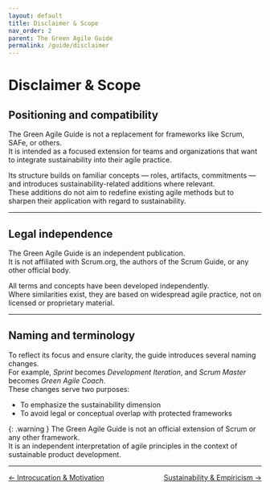 ```yaml
---
layout: default
title: Disclaimer & Scope
nav_order: 2
parent: The Green Agile Guide
permalink: /guide/disclaimer
---
```


# Disclaimer & Scope

## Positioning and compatibility

The Green Agile Guide is not a replacement for frameworks like Scrum, SAFe, or others.  
It is intended as a focused extension for teams and organizations that want to integrate sustainability into their agile practice.

Its structure builds on familiar concepts — roles, artifacts, commitments — and introduces sustainability-related additions where relevant.  
These additions do not aim to redefine existing agile methods but to sharpen their application with regard to sustainability.

---

## Legal independence

The Green Agile Guide is an independent publication.  
It is not affiliated with Scrum.org, the authors of the Scrum Guide, or any other official body.

All terms and concepts have been developed independently.  
Where similarities exist, they are based on widespread agile practice, not on licensed or proprietary material.

---

## Naming and terminology

To reflect its focus and ensure clarity, the guide introduces several naming changes.  
For example, *Sprint* becomes *Development Iteration*, and *Scrum Master* becomes *Green Agile Coach*.  
These changes serve two purposes:

- To emphasize the sustainability dimension  
- To avoid legal or conceptual overlap with protected frameworks

{: .warning }
The Green Agile Guide is not an official extension of Scrum or any other framework.  
It is an independent interpretation of agile principles in the context of sustainable product development.

---
<div style="display: flex; justify-content: space-between;">
  <a href="/guide/introduction" style="text-small">← Introcucation & Motivation</a>
  <a href="/guide/sustainability-and-empiricism" style="text-small">Sustainability & Empiricism →</a>
</div>